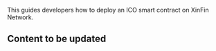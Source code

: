 This guides developers how to deploy an ICO smart contract on XinFin Network.

## Content to be updated